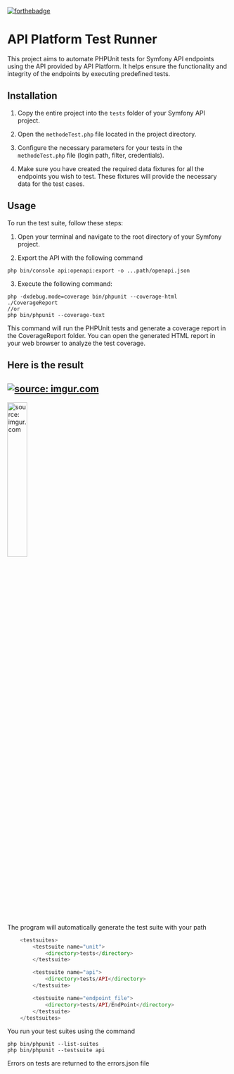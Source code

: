 [![forthebadge](https://forthebadge.com/images/badges/for-you.svg)](https://forthebadge.com)
# API Platform Test Runner  

This project aims to automate PHPUnit tests for Symfony API endpoints using the API provided by API Platform. It helps ensure the functionality and integrity of the endpoints by executing predefined tests.

## Installation

1. Copy the entire project into the `tests` folder of your Symfony API project.

2. Open the `methodeTest.php` file located in the project directory.

3. Configure the necessary parameters for your tests in the `methodeTest.php` file (login path, filter, credentials).

4. Make sure you have created the required data fixtures for all the endpoints you wish to test. These fixtures will provide the necessary data for the test cases.

## Usage

To run the test suite, follow these steps:

1. Open your terminal and navigate to the root directory of your Symfony project.

2. Export the API with the following command

```shell
php bin/console api:openapi:export -o ...path/openapi.json
````

3. Execute the following command:

```shell
php -dxdebug.mode=coverage bin/phpunit --coverage-html ./CoverageReport
//or
php bin/phpunit --coverage-text 
````

This command will run the PHPUnit tests and generate a coverage report in the CoverageReport folder. You can open the generated HTML report in your web browser to analyze the test coverage.

## Here is the result 

<a href="https://imgur.com/CTnnKC4"><img src="https://i.imgur.com/CTnnKC4.png" title="source: imgur.com" /></a>
--
<a href="https://imgur.com/5JBAT56"><img src="https://i.imgur.com/5JBAT56.png" title="source: imgur.com" style="width:30%"/></a>

The program will automatically generate the test suite with your path 

```php
    <testsuites>
        <testsuite name="unit">
            <directory>tests</directory>
        </testsuite>

        <testsuite name="api">
            <directory>tests/API</directory>
        </testsuite>

        <testsuite name="endpoint_file">
            <directory>tests/API/EndPoint</directory>
        </testsuite>
    </testsuites>
````

You run your test suites using the command

```shell
php bin/phpunit --list-suites
php bin/phpunit --testsuite api
````

Errors on tests are returned to the errors.json file
